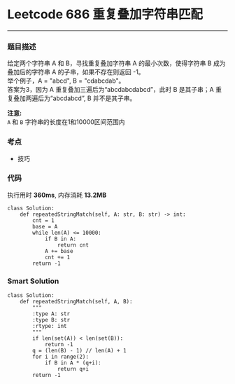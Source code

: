 # Leetcode 686 重复叠加字符串匹配
***
### 题目描述
给定两个字符串 A 和 B，寻找重复叠加字符串 A 的最小次数，使得字符串 B 成为叠加后的字符串 A 的子串，如果不存在则返回 -1。  
举个例子，A = "abcd", B = "cdabcdab"。  
答案为3，因为 A 重复叠加三遍后为“abcdabcdabcd”，此时 B 是其子串；A 重复叠加两遍后为“abcdabcd”, B 并不是其子串。  


**注意:**   
	`A` 和 `B` 字符串的长度在1和10000区间范围内
	

### 考点

* 技巧


### 代码  
执行用时 **360ms**, 内存消耗 **13.2MB**

```
class Solution:
    def repeatedStringMatch(self, A: str, B: str) -> int:
        cnt = 1
        base = A
        while len(A) <= 10000:
            if B in A:
                return cnt
            A += base
            cnt += 1
        return -1
```

### Smart Solution

```
class Solution:
    def repeatedStringMatch(self, A, B):
        """
        :type A: str
        :type B: str
        :rtype: int
        """
        if len(set(A)) < len(set(B)):
            return -1
        q = (len(B) - 1) // len(A) + 1
        for i in range(2):
            if B in A * (q+i):
                return q+i
        return -1
```


	